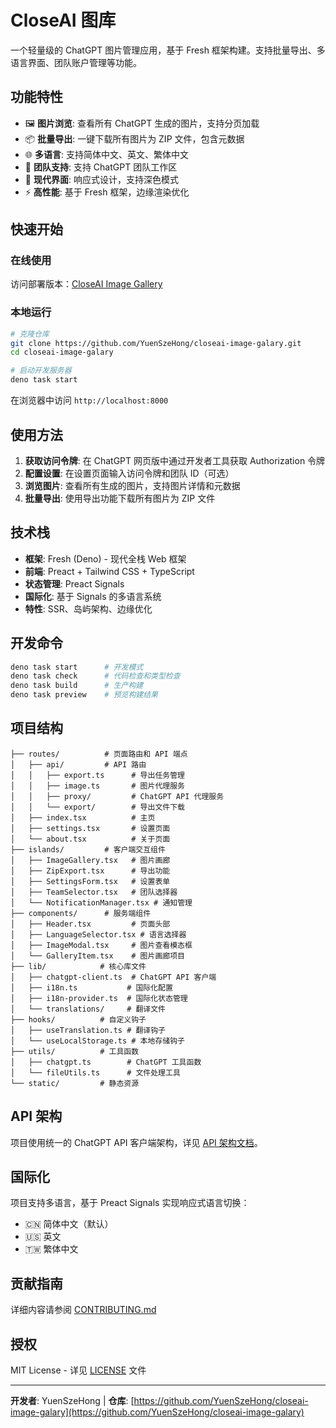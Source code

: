 # CloseAI 图库

一个轻量级的 ChatGPT 图片管理应用，基于 Fresh 框架构建。支持批量导出、多语言界面、团队账户管理等功能。

## 功能特性

- 🖼️ **图片浏览**: 查看所有 ChatGPT 生成的图片，支持分页加载
- 📦 **批量导出**: 一键下载所有图片为 ZIP 文件，包含元数据
- 🌐 **多语言**: 支持简体中文、英文、繁体中文
- 👥 **团队支持**: 支持 ChatGPT 团队工作区
- 🎨 **现代界面**: 响应式设计，支持深色模式
- ⚡ **高性能**: 基于 Fresh 框架，边缘渲染优化

## 快速开始

### 在线使用

访问部署版本：[CloseAI Image Gallery](https://closeai-image-galary.yuen-network.top/)

### 本地运行

```bash
# 克隆仓库
git clone https://github.com/YuenSzeHong/closeai-image-galary.git
cd closeai-image-galary

# 启动开发服务器
deno task start
```

在浏览器中访问 `http://localhost:8000`

## 使用方法

1. **获取访问令牌**: 在 ChatGPT 网页版中通过开发者工具获取 Authorization 令牌
2. **配置设置**: 在设置页面输入访问令牌和团队 ID（可选）
3. **浏览图片**: 查看所有生成的图片，支持图片详情和元数据
4. **批量导出**: 使用导出功能下载所有图片为 ZIP 文件

## 技术栈

- **框架**: Fresh (Deno) - 现代全栈 Web 框架
- **前端**: Preact + Tailwind CSS + TypeScript
- **状态管理**: Preact Signals
- **国际化**: 基于 Signals 的多语言系统
- **特性**: SSR、岛屿架构、边缘优化

## 开发命令

```bash
deno task start      # 开发模式
deno task check      # 代码检查和类型检查
deno task build      # 生产构建
deno task preview    # 预览构建结果
```

## 项目结构

```
├── routes/          # 页面路由和 API 端点
│   ├── api/         # API 路由
│   │   ├── export.ts      # 导出任务管理
│   │   ├── image.ts       # 图片代理服务
│   │   ├── proxy/         # ChatGPT API 代理服务
│   │   └── export/        # 导出文件下载
│   ├── index.tsx          # 主页
│   ├── settings.tsx       # 设置页面
│   └── about.tsx          # 关于页面
├── islands/         # 客户端交互组件
│   ├── ImageGallery.tsx   # 图片画廊
│   ├── ZipExport.tsx      # 导出功能
│   ├── SettingsForm.tsx   # 设置表单
│   ├── TeamSelector.tsx   # 团队选择器
│   └── NotificationManager.tsx # 通知管理
├── components/      # 服务端组件
│   ├── Header.tsx         # 页面头部
│   ├── LanguageSelector.tsx # 语言选择器
│   ├── ImageModal.tsx     # 图片查看模态框
│   └── GalleryItem.tsx    # 图片画廊项目
├── lib/            # 核心库文件
│   ├── chatgpt-client.ts  # ChatGPT API 客户端
│   ├── i18n.ts           # 国际化配置
│   ├── i18n-provider.ts  # 国际化状态管理
│   └── translations/     # 翻译文件
├── hooks/          # 自定义钩子
│   ├── useTranslation.ts # 翻译钩子
│   └── useLocalStorage.ts # 本地存储钩子
├── utils/          # 工具函数
│   ├── chatgpt.ts        # ChatGPT 工具函数
│   └── fileUtils.ts      # 文件处理工具
└── static/         # 静态资源
```

## API 架构

项目使用统一的 ChatGPT API 客户端架构，详见 [API 架构文档](CHATGPT_API_ARCHITECTURE.md)。

## 国际化

项目支持多语言，基于 Preact Signals 实现响应式语言切换：

- 🇨🇳 简体中文（默认）
- 🇺🇸 英文
- 🇹🇼 繁体中文

## 贡献指南

详细内容请参阅 [CONTRIBUTING.md](CONTRIBUTING.md)

## 授权

MIT License - 详见 [LICENSE](LICENSE) 文件

---

**开发者**: YuenSzeHong | **仓库**: [https://github.com/YuenSzeHong/closeai-image-galary](https://github.com/YuenSzeHong/closeai-image-galary)
